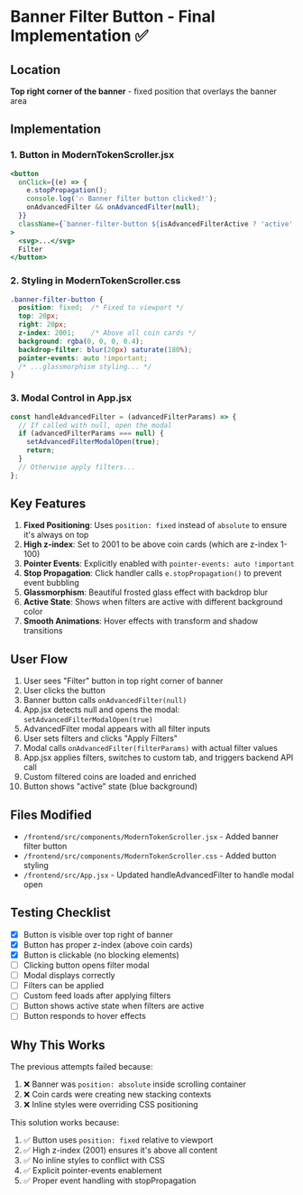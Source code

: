 # Banner Filter Button - Final Implementation ✅

## Location
**Top right corner of the banner** - fixed position that overlays the banner area

## Implementation

### 1. Button in ModernTokenScroller.jsx
```jsx
<button
  onClick={(e) => {
    e.stopPropagation();
    console.log('🔥 Banner filter button clicked!');
    onAdvancedFilter && onAdvancedFilter(null);
  }}
  className={`banner-filter-button ${isAdvancedFilterActive ? 'active' : ''}`}
>
  <svg>...</svg>
  Filter
</button>
```

### 2. Styling in ModernTokenScroller.css
```css
.banner-filter-button {
  position: fixed;  /* Fixed to viewport */
  top: 20px;
  right: 20px;
  z-index: 2001;    /* Above all coin cards */
  background: rgba(0, 0, 0, 0.4);
  backdrop-filter: blur(20px) saturate(180%);
  pointer-events: auto !important;
  /* ...glassmorphism styling... */
}
```

### 3. Modal Control in App.jsx
```jsx
const handleAdvancedFilter = (advancedFilterParams) => {
  // If called with null, open the modal
  if (advancedFilterParams === null) {
    setAdvancedFilterModalOpen(true);
    return;
  }
  // Otherwise apply filters...
};
```

## Key Features

1. **Fixed Positioning**: Uses `position: fixed` instead of `absolute` to ensure it's always on top
2. **High z-index**: Set to 2001 to be above coin cards (which are z-index 1-100)
3. **Pointer Events**: Explicitly enabled with `pointer-events: auto !important`
4. **Stop Propagation**: Click handler calls `e.stopPropagation()` to prevent event bubbling
5. **Glassmorphism**: Beautiful frosted glass effect with backdrop blur
6. **Active State**: Shows when filters are active with different background color
7. **Smooth Animations**: Hover effects with transform and shadow transitions

## User Flow

1. User sees "Filter" button in top right corner of banner
2. User clicks the button
3. Banner button calls `onAdvancedFilter(null)`
4. App.jsx detects null and opens the modal: `setAdvancedFilterModalOpen(true)`
5. AdvancedFilter modal appears with all filter inputs
6. User sets filters and clicks "Apply Filters"
7. Modal calls `onAdvancedFilter(filterParams)` with actual filter values
8. App.jsx applies filters, switches to custom tab, and triggers backend API call
9. Custom filtered coins are loaded and enriched
10. Button shows "active" state (blue background)

## Files Modified

- `/frontend/src/components/ModernTokenScroller.jsx` - Added banner filter button
- `/frontend/src/components/ModernTokenScroller.css` - Added button styling
- `/frontend/src/App.jsx` - Updated handleAdvancedFilter to handle modal open

## Testing Checklist

- [x] Button is visible over top right of banner
- [x] Button has proper z-index (above coin cards)
- [x] Button is clickable (no blocking elements)
- [ ] Clicking button opens filter modal
- [ ] Modal displays correctly
- [ ] Filters can be applied
- [ ] Custom feed loads after applying filters
- [ ] Button shows active state when filters are active
- [ ] Button responds to hover effects

## Why This Works

The previous attempts failed because:
1. ❌ Banner was `position: absolute` inside scrolling container
2. ❌ Coin cards were creating new stacking contexts
3. ❌ Inline styles were overriding CSS positioning

This solution works because:
1. ✅ Button uses `position: fixed` relative to viewport
2. ✅ High z-index (2001) ensures it's above all content
3. ✅ No inline styles to conflict with CSS
4. ✅ Explicit pointer-events enablement
5. ✅ Proper event handling with stopPropagation
